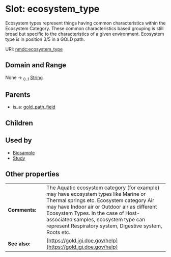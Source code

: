 
# Slot: ecosystem_type


Ecosystem types represent things having common characteristics within the Ecosystem Category. These common characteristics based grouping is still broad but specific to the characteristics of a given environment. Ecosystem type is in position 3/5 in a GOLD path.

URI: [nmdc:ecosystem_type](https://microbiomedata/meta/ecosystem_type)


## Domain and Range

None &#8594;  <sub>0..1</sub> [String](types/String.md)

## Parents

 *  is_a: [gold_path_field](gold_path_field.md)

## Children


## Used by

 * [Biosample](Biosample.md)
 * [Study](Study.md)

## Other properties

|  |  |  |
| --- | --- | --- |
| **Comments:** | | The Aquatic ecosystem category (for example) may have ecosystem types like Marine or Thermal springs etc. Ecosystem category Air may have Indoor air or Outdoor air as different Ecosystem Types. In the case of Host-associated samples, ecosystem type can represent Respiratory system, Digestive system, Roots etc. |
| **See also:** | | [https://gold.jgi.doe.gov/help](https://gold.jgi.doe.gov/help) |

